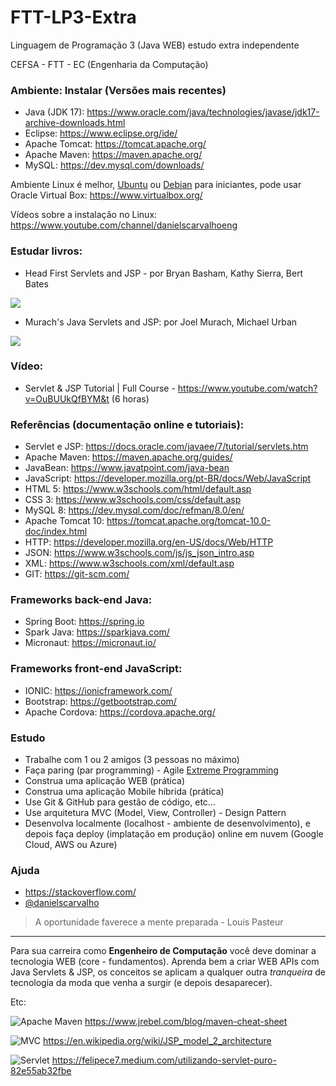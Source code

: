 # FTT-LP3-Extra
Linguagem de Programação 3 (Java WEB) estudo extra independente

CEFSA - FTT - EC (Engenharia da Computação)

### Ambiente: Instalar (Versões mais recentes)

- Java (JDK 17): https://www.oracle.com/java/technologies/javase/jdk17-archive-downloads.html
- Eclipse: https://www.eclipse.org/ide/
- Apache Tomcat: https://tomcat.apache.org/
- Apache Maven: https://maven.apache.org/
- MySQL: https://dev.mysql.com/downloads/

Ambiente Linux é melhor, [Ubuntu](https://ubuntu.com/) ou [Debian](https://www.debian.org) para iniciantes, pode usar Oracle Virtual Box: https://www.virtualbox.org/

Vídeos sobre a instalação no Linux: https://www.youtube.com/channel/danielscarvalhoeng

### Estudar livros:

 - Head First Servlets and JSP - por Bryan Basham, Kathy Sierra, Bert Bates
 
![](https://m.media-amazon.com/images/I/512ENhc5KIL.jpg)

- Murach's Java Servlets and JSP: por Joel Murach, Michael Urban

![](https://images-na.ssl-images-amazon.com/images/I/51PNFtMQBaL._SX258_BO1,204,203,200_.jpg)
    
### Vídeo:

- Servlet & JSP Tutorial | Full Course - https://www.youtube.com/watch?v=OuBUUkQfBYM&t (6 horas)

### Referências (documentação online e tutoriais):

- Servlet e JSP: https://docs.oracle.com/javaee/7/tutorial/servlets.htm
- Apache Maven: https://maven.apache.org/guides/
- JavaBean: https://www.javatpoint.com/java-bean
- JavaScript: https://developer.mozilla.org/pt-BR/docs/Web/JavaScript
- HTML 5: https://www.w3schools.com/html/default.asp
- CSS 3: https://www.w3schools.com/css/default.asp
- MySQL 8: https://dev.mysql.com/doc/refman/8.0/en/
- Apache Tomcat 10: https://tomcat.apache.org/tomcat-10.0-doc/index.html
- HTTP: https://developer.mozilla.org/en-US/docs/Web/HTTP
- JSON: https://www.w3schools.com/js/js_json_intro.asp
- XML: https://www.w3schools.com/xml/default.asp
- GIT: https://git-scm.com/

### Frameworks back-end Java:

- Spring Boot: https://spring.io
- Spark Java: https://sparkjava.com/
- Micronaut: https://micronaut.io/

### Frameworks front-end JavaScript:

- IONIC: https://ionicframework.com/
- Bootstrap: https://getbootstrap.com/
- Apache Cordova: https://cordova.apache.org/

### Estudo

- Trabalhe com 1 ou 2 amigos (3 pessoas no máximo)
- Faça paring (par programming) - Agile [Extreme Programming](https://www.agilealliance.org/glossary/xp/#q=~(infinite~false~filters~(postType~(~'post~'aa_book~'aa_event_session~'aa_experience_report~'aa_glossary~'aa_research_paper~'aa_video)~tags~(~'xp))~searchTerm~'~sort~false~sortDirection~'asc~page~1))
- Construa uma aplicação WEB (prática)
- Construa uma aplicação Mobile híbrida (prática)
- Use Git & GitHub para gestão de código, etc...
- Use arquitetura MVC (Model, View, Controller) - Design Pattern
- Desenvolva localmente (localhost - ambiente de desenvolvimento), e depois faça deploy (implatação em produção) online em nuvem (Google Cloud, AWS ou Azure)

### Ajuda

 - https://stackoverflow.com/
 - [@danielscarvalho](https://twitter.com/danielscarvalho)

> A oportunidade faverece a mente preparada - Louis Pasteur

---

Para sua carreira como **Engenheiro de Computação** você deve dominar a tecnologia WEB (core  - fundamentos). Aprenda bem a criar WEB APIs com Java Servlets & JSP, os conceitos se aplicam a qualquer outra _tranqueira_ de tecnologia da moda que venha a surgir (e depois desaparecer).


Etc:

![Apache Maven](https://www.jrebel.com/wp-content/uploads/2017/04/Screenshot-2017-04-12-22.49.03-640x159.png)
https://www.jrebel.com/blog/maven-cheat-sheet

![MVC](https://upload.wikimedia.org/wikipedia/commons/thumb/7/72/JSP_Model_2.svg/1200px-JSP_Model_2.svg.png)
https://en.wikipedia.org/wiki/JSP_model_2_architecture

![Servlet](https://miro.medium.com/max/700/0*ekKkBHtFr8b47CYQ.png)
https://felipece7.medium.com/utilizando-servlet-puro-82e55ab32fbe

